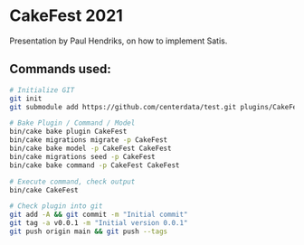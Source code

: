 # CakeFest 2021

Presentation by Paul Hendriks, on how to implement Satis.

## Commands used:

```bash
# Initialize GIT
git init
git submodule add https://github.com/centerdata/test.git plugins/CakeFest

# Bake Plugin / Command / Model
bin/cake bake plugin CakeFest
bin/cake migrations migrate -p CakeFest
bin/cake bake model -p CakeFest CakeFest
bin/cake migrations seed -p CakeFest
bin/cake bake command -p CakeFest CakeFest

# Execute command, check output
bin/cake CakeFest

# Check plugin into git
git add -A && git commit -m "Initial commit"
git tag -a v0.0.1 -m "Initial version 0.0.1"
git push origin main && git push --tags
```
